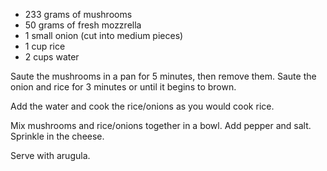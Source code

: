   * 233 grams of mushrooms
  * 50 grams of fresh mozzrella
  * 1 small onion (cut into medium pieces)
  * 1 cup rice
  * 2 cups water

Saute the mushrooms in a pan for 5 minutes, then remove them. Saute the onion and rice for 3 minutes or until it begins to brown.

Add the water and cook the rice/onions as you would cook rice.

Mix mushrooms and rice/onions together in a bowl. Add pepper and salt. Sprinkle in the cheese.

Serve with arugula.
